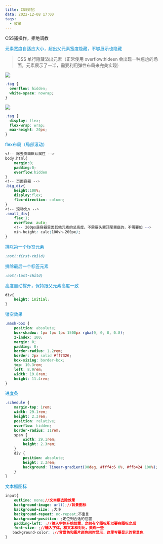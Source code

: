 ```yaml
---
title: CSS妙招
data: 2022-12-08 17:00
tags:
  - 收录
---
```


CSS骚操作，拒绝调教

<!-- more -->

<font color="#08c">元素宽度自适应大小，超出父元素宽度隐藏，不够展示也隐藏</font>

>CSS 单行隐藏溢出元素（正常使用 overflow:hideen 会出现一种尴尬的场面，元素展示了一半，需要利用弹性布局来完美实现）

![](http://linmingqi.top/img/%E6%8D%A2%E8%A1%8C%E6%95%88%E6%9E%9C%E5%89%8D.png)
```css
.tag {
  overflow: hidden;
  white-space: nowrap;
}
```

![](http://linmingqi.top/img/%E6%8D%A2%E8%A1%8C%E6%95%88%E6%9E%9C%E5%90%8E.png)
```css
.tag {
  display: flex;
  flex-wrap: wrap;
  max-height: 20px;
}
```

<font color="#08c">flex布局（局部滚动）</font>
```css
<!-- 除去页面默认属性 -->
body,html{
    margin:0;
    padding:0;
    overflow:hidden
}
<!-- 页面容器 -->
.big_div{
    height:100%;
    display:flex;
    flex-direction: column;
}
<!-- 滚动div -->
.small_div{
    flex:1;
    overflow: auto;
    <!-- 200px是容器里面其他元素的总高度，不需要头置顶尾置底的，不需要加 -->
    min-height: calc(100vh-200px); 
}
```


<font color="#08c">排除第一个标签元素</font>
```css
:not(:first-child)
```

<font color="#08c">排除最后一个标签元素</font>
```css
:not(:last-child)
```

<font color="#08c">高度自动撑开，保持跟父元素高度一致</font>
```css
div{
    height: initial;
}
```

<font color="#08c">镂空效果</font>
```css
.mask-box {
    position: absolute;
    box-shadow: 1px 1px 1px 1500px rgba(0, 0, 0, 0.8);
    z-index: 100;
    margin: 0;
    padding: 0;
    border-radius: 1.2rem;
    border: 2px solid #ff7326;
    box-sizing: border-box;
    top: 10.3rem;
    left: 8.9rem;
    width: 19.8rem;
    height: 11.4rem;
}
```

<font color="#08c">进度条</font>
```css
.schedule {
    margin-top: 1rem;
    width: 29.1rem;
    height: 2.3rem;
    position: relative;
    overflow: hidden;  
    border-radius: 11rem; 
    span {
        width: 29.1rem;
        height: 2.3rem;
    }
    div {
        position: absolute;
        height: 2.3rem;
        background: linear-gradient(90deg, #fff4c6 0%, #ffb424 100%);
    }
}
```

<font color="#08c">文本框图标</font>
```css
input{
    outline: none;//文本框去除效果
    background-image: url();//背景图标
    background-size: ;大小
    background-repeat: no-repeat;不重复
    background-position: ;定位到合适的位置
    padding-left: ;//输入字体开始位置，之前有个图标所以要在图标之后
    font-size: ;//输入字体，和文本框对比，美观一些
　　background-color: ;//背景色和图片颜色同时显示，这里写要显示的背景色
}
```



<!-- more -->